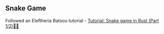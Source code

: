 ## Snake Game

Followed an Eleftheria Batsou tutorial - [Tutorial: Snake game in Rust (Part 1/2)🐍🦀](https://eleftheriabatsou.hashnode.dev/tutorial-snake-game-in-rust-part-12)